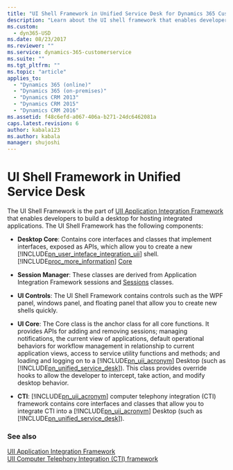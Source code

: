 ```yaml
---
title: "UI Shell Framework in Unified Service Desk for Dynamics 365 Customer Engagement| MicrosoftDocs"
description: "Learn about the UI shell framework that enables developers to build a desktop for hosting integrated applications."
ms.custom:
  - dyn365-USD
ms.date: 08/23/2017
ms.reviewer: ""
ms.service: dynamics-365-customerservice
ms.suite: ""
ms.tgt_pltfrm: ""
ms.topic: "article"
applies_to: 
  - "Dynamics 365 (online)"
  - "Dynamics 365 (on-premises)"
  - "Dynamics CRM 2013"
  - "Dynamics CRM 2015"
  - "Dynamics CRM 2016"
ms.assetid: f48c6efd-a067-406a-b271-24dc6462081a
caps.latest.revision: 6
author: kabala123
ms.author: kabala
manager: shujoshi
---
```

# UI Shell Framework in Unified Service Desk
The UI Shell Framework is the part of [UII Application Integration Framework](../unified-service-desk/uii-application-integration-framework.md) that enables developers to build a desktop for hosting integrated applications. The UI Shell Framework has the following components:  
  
- **Desktop Core**: Contains core interfaces and classes that implement interfaces, exposed as APIs, which allow you to create a new [!INCLUDE[pn_user_inteface_integration_uii](../includes/pn-user-interface-integration-uii.md)] shell. [!INCLUDE[proc_more_information](../includes/proc-more-information.md)] [Core](https://docs.microsoft.com/dotnet/api/microsoft.uii.desktop.core)  
  
- **Session Manager**:  These classes are derived from Application Integration Framework sessions and [Sessions](https://docs.microsoft.com/dotnet/api/microsoft.uii.csr.sessions) classes.  
  
- **UI Controls**: The UI Shell Framework contains controls such as the WPF panel, windows panel, and floating panel that allow you to create new shells quickly.  
  
- **UI Core**: The Core class is the anchor class for all core functions. It provides APIs for adding and removing sessions; managing notifications, the current view of applications, default operational behaviors for workflow management in relationship to current application views, access to service utility functions and methods; and loading and logging on to a [!INCLUDE[pn_uii_acronym](../includes/pn-uii-acronym.md)] Desktop (such as [!INCLUDE[pn_unified_service_desk](../includes/pn-unified-service-desk.md)]). This class provides override hooks to allow the developer to intercept, take action, and modify desktop behavior.  
  
- **CTI**: [!INCLUDE[pn_uii_acronym](../includes/pn-uii-acronym.md)] computer telephony integration (CTI) framework contains core interfaces and classes that allow you to integrate CTI into a [!INCLUDE[pn_uii_acronym](../includes/pn-uii-acronym.md)] Desktop (such as [!INCLUDE[pn_unified_service_desk](../includes/pn-unified-service-desk.md)]).  
  
### See also  
 [UII Application Integration Framework](../unified-service-desk/uii-application-integration-framework.md)   
 [UII Computer Telephony Integration (CTI) framework](../unified-service-desk/uii-computer-telephony-integration-cti-framework.md)
